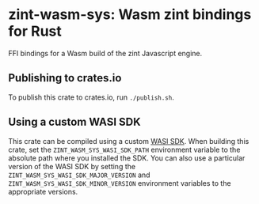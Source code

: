 # zint-wasm-sys: Wasm zint bindings for Rust

FFI bindings for a Wasm build of the zint Javascript engine.

## Publishing to crates.io

To publish this crate to crates.io, run `./publish.sh`.

## Using a custom WASI SDK

This crate can be compiled using a custom [WASI SDK](https://github.com/WebAssembly/wasi-sdk). When building this crate, set the `ZINT_WASM_SYS_WASI_SDK_PATH` environment variable to the absolute path where you installed the SDK. You can also use a particular version of the WASI SDK by setting the `ZINT_WASM_SYS_WASI_SDK_MAJOR_VERSION` and `ZINT_WASM_SYS_WASI_SDK_MINOR_VERSION` environment variables to the appropriate versions.
